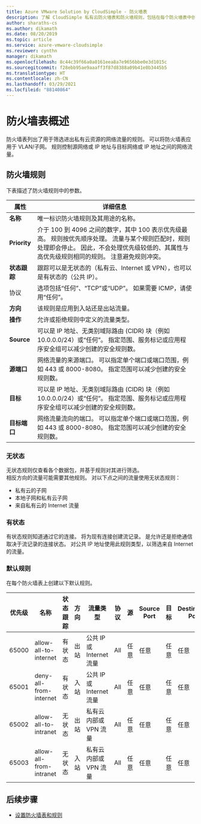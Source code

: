 ```yaml
---
title: Azure VMware Solution by CloudSimple - 防火墙表
description: 了解 CloudSimple 私有云防火墙表和防火墙规则，包括在每个防火墙表中创建的默认规则。
author: sharaths-cs
ms.author: dikamath
ms.date: 08/20/2019
ms.topic: article
ms.service: azure-vmware-cloudsimple
ms.reviewer: cynthn
manager: dikamath
ms.openlocfilehash: 8c44c39f66a0a0161eea8a7e9656bbe0e3d1015c
ms.sourcegitcommit: f28ebb95ae9aaaff3f87d8388a09b41e0b3445b5
ms.translationtype: HT
ms.contentlocale: zh-CN
ms.lasthandoff: 03/29/2021
ms.locfileid: "88140864"
---
```

# <a name="firewall-tables-overview"></a>防火墙表概述

防火墙表列出了用于筛选进出私有云资源的网络流量的规则。 可以将防火墙表应用于 VLAN/子网。 规则控制源网络或 IP 地址与目标网络或 IP 地址之间的网络流量。

## <a name="firewall-rules"></a>防火墙规则

下表描述了防火墙规则中的参数。

| 属性 | 详细信息 |
| ---------| --------|
| **名称** | 唯一标识防火墙规则及其用途的名称。 |
| **Priority** | 介于 100 到 4096 之间的数字，其中 100 表示优先级最高。 规则按优先顺序处理。 流量与某个规则匹配时，规则处理即会停止。 因此，不会处理优先级较低的、其属性与高优先级规则相同的规则。  注意避免规则冲突。 |
| **状态跟踪** | 跟踪可以是无状态的（私有云、Internet 或 VPN），也可以是有状态的（公共 IP）。  |
| 协议  | 选项包括“任何”、“TCP”或“UDP”。 如果需要 ICMP，请使用“任何”。 |
| **方向** | 该规则是应用到入站还是出站流量。 |
| **操作** | 允许或拒绝规则中定义的流量类型。 |
| **Source** | 可以是 IP 地址、无类别域际路由 (CIDR) 块（例如 10.0.0.0/24）或“任何”。  指定范围、服务标记或应用程序安全组可以减少创建的安全规则数。 |
| **源端口** | 网络流量的来源端口。  可以指定单个端口或端口范围，例如 443 或 8000-8080。 指定范围可以减少创建的安全规则数。 |
| **目标** | 可以是 IP 地址、无类别域际路由 (CIDR) 块（例如 10.0.0.0/24）或“任何”。  指定范围、服务标记或应用程序安全组可以减少创建的安全规则数。  |
| **目标端口** | 网络流量流向的端口。  可以指定单个端口或端口范围，例如 443 或 8000-8080。 指定范围可以减少创建的安全规则数。|

### <a name="stateless"></a>无状态

无状态规则仅查看各个数据包，并基于规则对其进行筛选。  
相反方向的流量可能需要其他规则。  对以下点之间的流量使用无状态规则：

* 私有云的子网
* 本地子网和私有云子网
* 来自私有云的 Internet 流量

### <a name="stateful"></a>有状态

 有状态规则知道通过它的连接。 将为现有连接创建流记录。 是允许还是拒绝通信取决于流记录的连接状态。  对公共 IP 地址使用此规则类型，以筛选来自 Internet 的流量。

### <a name="default-rules"></a>默认规则

在每个防火墙表上创建以下默认规则。

|优先级|名称|状态跟踪|方向|流量类型|协议|源|Source Port|目标|Destination Port|操作|
|--------|----|--------------|---------|------------|--------|------|-----------|-----------|----------------|------|
|65000|allow-all-to-internet|有状态|出站|公共 IP 或 Internet 流量|All|任意|任意|任意|任意|允许|
|65001|deny-all-from-internet|有状态|入站|公共 IP 或 Internet 流量|All|任意|任意|任意|任意|拒绝|
|65002|allow-all-to-intranet|无状态|出站|私有云内部或 VPN 流量|All|任意|任意|任意|任意|Allow|
|65003|allow-all-from-intranet|无状态|入站|私有云内部或 VPN 流量|All|任意|任意|任意|任意|Allow|

## <a name="next-steps"></a>后续步骤

* [设置防火墙表和规则](firewall.md)
